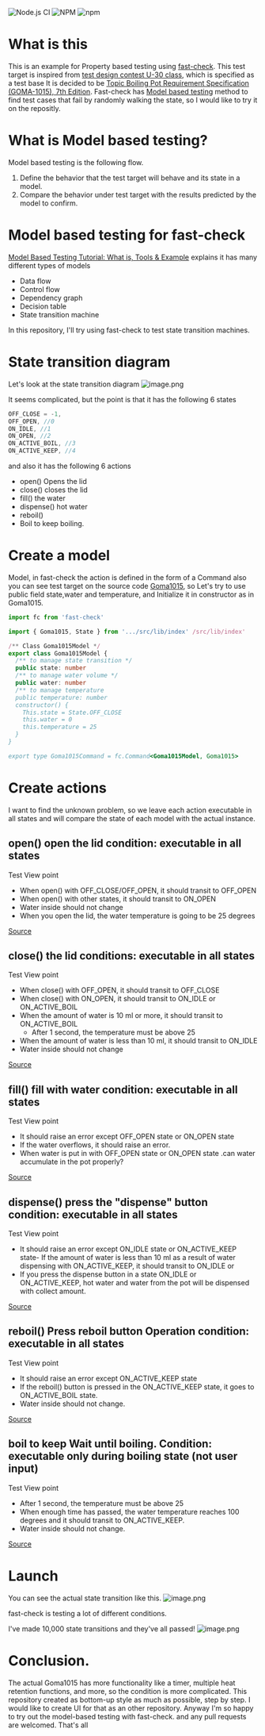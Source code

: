 ![Node.js CI](https://github.com/freddiefujiwara/goma-1015/workflows/Node.js%20CI/badge.svg)
![NPM](https://img.shields.io/npm/l/goma-1015)
![npm](https://img.shields.io/npm/v/goma-1015)

# What is this

This is an example for Property based testing using [fast-check](https://github.com/dubzzz/fast-check).
This test target is inspired from [test design contest U-30 class](http://aster.or.jp/business/contest/rulebooku30.html), which is specified as a test base
It is decided to be [Topic Boiling Pot Requirement Specification (GOMA-1015), 7th Edition](http://www.sessame.jp/workinggroup/WorkingGroup2/POT_Specification.htm).
Fast-check has [Model based testing](https://www.guru99.com/model-based-testing-tutorial.html) method to find test cases that fail by randomly walking the state, so I would like to try it on the repositly.

# What is Model based testing?

Model based testing is the following flow.

1. Define the behavior that the test target will behave and its state in a model.
2. Compare the behavior under test target with the results predicted by the model to confirm.

# Model based testing for fast-check

[Model Based Testing Tutorial: What is, Tools & Example](https://www.guru99.com/model-based-testing-tutorial.html) explains it has many different types of models

- Data flow
- Control flow
- Dependency graph
- Decision table
- State transition machine

In this repository, I'll try using fast-check to test state transition machines.

# State transition diagram

Let's look at the state transition diagram
![image.png](https://qiita-image-store.s3.ap-northeast-1.amazonaws.com/0/1817/373dba8d-4b24-707e-478e-a3a71ab61716.png)

It seems complicated, but the point is that
it has the following 6 states

```TypeScript
OFF_CLOSE = -1,
OFF_OPEN, //0
ON_IDLE, //1
ON_OPEN, //2
ON_ACTIVE_BOIL, //3
ON_ACTIVE_KEEP, //4
```

and also it has the following 6 actions

- open() Opens the lid
- close() closes the lid
- fill() the water
- dispense() hot water
- reboil()
- Boil to keep boiling.

# Create a model

Model, in fast-check the action is defined in the form of a Command
also you can see test target on the source code [Goma1015](https://raw.githubusercontent.com/freddiefujiwara/goma-1015/master/src/lib/index.ts),
so Let's try to use public field state,water and temperature, and
Initialize it in constructor as in Goma1015.

```TypeScript
import fc from 'fast-check'

import { Goma1015, State } from '.../src/lib/index' /src/lib/index'

/** Class Goma1015Model */
export class Goma1015Model {
  /** to manage state transition */
  public state: number
  /** to manage water volume */
  public water: number
  /** to manage temperature
  public temperature: number
  constructor() {
    This.state = State.OFF_CLOSE
    this.water = 0
    this.temperature = 25
  }
}

export type Goma1015Command = fc.Command<Goma1015Model, Goma1015>
```

# Create actions

I want to find the unknown problem, so we leave each action executable in all states
and will compare the state of each model with the actual instance.

## open() open the lid condition: executable in all states

Test View point

- When open() with OFF_CLOSE/OFF_OPEN, it should transit to OFF_OPEN
- When open() with other states, it should transit to ON_OPEN
- Water inside should not change
- When you open the lid, the water temperature is going to be 25 degrees

[Source](https://raw.githubusercontent.com/freddiefujiwara/goma-1015/feature/model-based/model_based/OpenCommand.ts)

## close() the lid conditions: executable in all states

Test View point

- When close() with OFF_OPEN, it should transit to OFF_CLOSE
- When close() with ON_OPEN, it should transit to ON_IDLE or ON_ACTIVE_BOIL
- When the amount of water is 10 ml or more, it should transit to ON_ACTIVE_BOIL
  - After 1 second, the temperature must be above 25
- When the amount of water is less than 10 ml, it should transit to ON_IDLE
- Water inside should not change

[Source](https://raw.githubusercontent.com/freddiefujiwara/goma-1015/feature/model-based/model_based/CloseCommand.ts)

## fill() fill with water condition: executable in all states

Test View point

- It should raise an error except OFF_OPEN state or ON_OPEN state
- If the water overflows, it should raise an error.
- When water is put in with OFF_OPEN state or ON_OPEN state .can water accumulate in the pot properly?

[Source](https://raw.githubusercontent.com/freddiefujiwara/goma-1015/feature/model-based/model_based/FillCommand.ts)

## dispense() press the "dispense" button condition: executable in all states

Test View point

- It should raise an error except ON_IDLE state or ON_ACTIVE_KEEP state- If the amount of water is less than 10 ml as a result of water dispensing with ON_ACTIVE_KEEP, it should transit to ON_IDLE or
- If you press the dispense button in a state ON_IDLE or ON_ACTIVE_KEEP, hot water and water from the pot will be dispensed with collect amount.

[Source](https://raw.githubusercontent.com/freddiefujiwara/goma-1015/feature/model-based/model_based/DispenseCommand.ts)

## reboil() Press reboil button Operation condition: executable in all states

Test View point

- It should raise an error except ON_ACTIVE_KEEP state
- If the reboil() button is pressed in the ON_ACTIVE_KEEP state, it goes to ON_ACTIVE_BOIL state.
- Water inside should not change.

[Source](https://raw.githubusercontent.com/freddiefujiwara/goma-1015/feature/model-based/model_based/ReboilCommand.ts)

## boil to keep Wait until boiling. Condition: executable only during boiling state (not user input)

Test View point

- After 1 second, the temperature must be above 25
- When enough time has passed, the water temperature reaches 100 degrees and it should transit to ON_ACTIVE_KEEP.
- Water inside should not change.

[Source](https://raw.githubusercontent.com/freddiefujiwara/goma-1015/feature/model-based/model_based/BoilToKeepCommand.ts)

# Launch

You can see the actual state transition like this.
![image.png](https://qiita-image-store.s3.ap-northeast-1.amazonaws.com/0/1817/e14bacd8-11dd-124a-6b9d-dd39876a4345.png)

fast-check is testing a lot of different conditions.

I've made 10,000 state transitions and they've all passed!
![image.png](https://qiita-image-store.s3.ap-northeast-1.amazonaws.com/0/1817/4668dd3f-2f0b-7398-9725-07f381a9d6ff.png)

# Conclusion.

The actual Goma1015 has more functionality like a timer, multiple heat retention functions, and more, so the condition is more complicated.
This repository created as bottom-up style as much as possible, step by step.
I would like to create UI for that as an other repository.
Anyway I'm so happy to try out the model-based testing with fast-check.
and any pull requests are welcomed.
That's all
